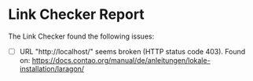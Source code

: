 # Link Checker Report

The Link Checker found the following issues:

- [ ] URL "http://localhost/" seems broken (HTTP status code 403). Found on: https://docs.contao.org/manual/de/anleitungen/lokale-installation/laragon/
